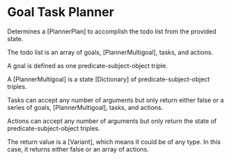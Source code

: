 # Goal Task Planner
Determines a [PlannerPlan] to accomplish the todo list from the provided state.

The todo list is an array of goals, [PlannerMultigoal], tasks, and actions.

A goal is defined as one predicate-subject-object triple.

A [PlannerMultigoal] is a state [Dictionary] of predicate-subject-object triples.

Tasks can accept any number of arguments but only return either false or a series of goals, [PlannerMultigoal], tasks, and actions.

Actions can accept any number of arguments but only return the state of predicate-subject-object triples.

The return value is a [Variant], which means it could be of any type. In this case, it returns either false or an array of actions.
